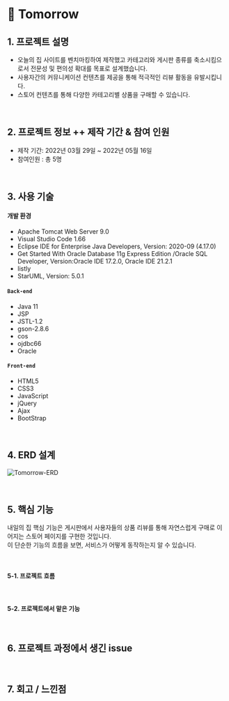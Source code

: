 # :pushpin: Tomorrow
## 1. 프로젝트 설명
- 오늘의 집 사이트를 벤치마킹하여 제작했고 카테고리와 게시판 종류를 축소시킴으로서 전문성 및 편의성 확대를 목표로 설계했습니다.
- 사용자간의 커뮤니케이션 컨텐츠를 제공을 통해 적극적인 리뷰 활동을 유발시킵니다. 
- 스토어 컨텐츠를 통해 다양한 카테고리별 상품을 구매할 수 있습니다.

</br>

## 2. 프로젝트 정보 ++ 제작 기간 & 참여 인원
- 제작 기간: 2022년 03월 29일 ~ 2022년 05월 16일
- 참여인원 : 총 5명


</br>

## 3. 사용 기술
#### 개발 환경
  - Apache Tomcat Web Server 9.0
  - Visual Studio Code 1.66
  - Eclipse IDE for Enterprise Java Developers, Version: 2020-09 (4.17.0)
  - Get Started With Oracle Database 11g Express Edition
  /Oracle SQL Developer, Version:Oracle IDE 17.2.0, Oracle IDE 21.2.1 
  - listly
  - StarUML, Version: 5.0.1

#### `Back-end`
  - Java 11
  - JSP
  - JSTL-1.2
  - gson-2.8.6
  - cos
  - ojdbc66
  - Oracle
  
#### `Front-end`
  - HTML5
  - CSS3
  - JavaScript
  - jQuery
  - Ajax
  - BootStrap

</br>

## 4. ERD 설계
![Tomorrow-ERD](https://user-images.githubusercontent.com/98321110/194283481-271d56cb-414c-4dfb-8e9f-7a7a6b8f7a6c.png)

</br>

## 5. 핵심 기능
내일의 집 핵심 기능은 게시판에서 사용자들의 상품 리뷰를 통해 
자연스럽게 구매로 이어지는 스토어 페이지를 구현한 것입니다.  
이 단순한 기능의 흐름을 보면, 서비스가 어떻게 동작하는지 알 수 있습니다. 

</br>

#### 5-1. 프로젝트 흐름

</br>

#### 5-2. 프로젝트에서 맡은 기능

</br>

## 6. 프로젝트 과정에서 생긴 issue


</br>

## 7. 회고 / 느낀점

